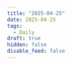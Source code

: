 ```yaml
---
title: "2025-04-25"
date: 2025-04-25
tags:
  - Daily
draft: true
hidden: false
disable_feed: false
---
```


